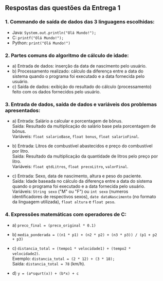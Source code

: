 ## Respostas das questões da Entrega 1

### 1. Commando de saída de dados das 3 linguagens escolhidas:
- Java: `System.out.println("Olá Mundo!");`
- C: `printf("Olá Mundo!");`
- Python: `print("Olá Mundo!")`

### 2. Partes comuns do algoritmo de cálculo de idade:
- a) Entrada de dados: inserção da data de nascimento pelo usuário.
- b) Processamento realizado: cálculo da diferença entre a data do sistema quando o programa foi executado e a data fornecida pelo usuário. 
- c) Saída de dados: exibição do resultado do cálculo (processamento) feito com os dados fornecidos pelo usuário.

### 3. Entrada de dados, saída de dados e variáveis dos problemas apresentados:
- a) Entrada: Salário a calcular e porcentagem de bônus. <br>
     Saída: Resultado da multiplicação do salário base pela porcentagem de bônus. <br>
     Variáveis: `float salarioBase`, `float bonus`, `float salarioFinal`.

- b) Entrada: Litros de combustível abastecidos e preço do combustível por litro. <br>
     Saída: Resultado da multiplicação da quantidade de litros pelo preço por litro. <br>
     Variáveis: `float qtdLitros`, `float precoLitro`, `valorFinal`.

- c) Entrada: Sexo, data de nascimento, altura e peso do paciente. <br>
     Saída: Idade baseada no cálculo da diferença entre a data do sistema quando o programa foi executado e a data fornecida pelo usuário. <br>
     Variáveis: `String sexo` ("M" ou "F") ou `int sexo` (numeros identificadores de respectivos sexos), `date dataNascimento` (no formato da linguagem utilizada), `float altura` e `float peso`.

### 4. Expressões matemáticas com operadores de C:
- a) `preco_final = (preco_original * 0.1)`

- b) `media_ponderada = ((n1 * p1) + (n2 * p2) + (n3 * p3)) / (p1 + p2 + p3)`

- c) `distancia_total = (tempo1 * velocidade1) + (tempo2 * velocidade2)`. <br>
     Exemplo: `distancia_total = (2 * 12) + (3 * 18);` <br>
     Saída: `distancia_total = 78` (km/h).

- d) `y = (a*squrt(x)) + (b*x) + c`
